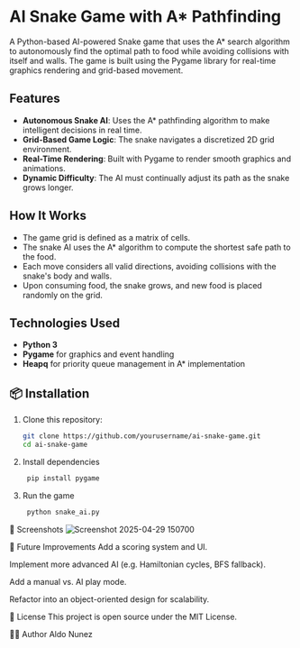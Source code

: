 # AI Snake Game with A* Pathfinding

A Python-based AI-powered Snake game that uses the A* search algorithm to autonomously find the optimal path to food while avoiding collisions with itself and walls. The game is built using the Pygame library for real-time graphics rendering and grid-based movement.

## Features

- **Autonomous Snake AI**: Uses the A* pathfinding algorithm to make intelligent decisions in real time.
- **Grid-Based Game Logic**: The snake navigates a discretized 2D grid environment.
- **Real-Time Rendering**: Built with Pygame to render smooth graphics and animations.
- **Dynamic Difficulty**: The AI must continually adjust its path as the snake grows longer.

## How It Works

- The game grid is defined as a matrix of cells.
- The snake AI uses the A* algorithm to compute the shortest safe path to the food.
- Each move considers all valid directions, avoiding collisions with the snake's body and walls.
- Upon consuming food, the snake grows, and new food is placed randomly on the grid.

## Technologies Used

- **Python 3**
- **Pygame** for graphics and event handling
- **Heapq** for priority queue management in A* implementation

## 📦 Installation

1. Clone this repository:
   ```bash
   git clone https://github.com/yourusername/ai-snake-game.git
   cd ai-snake-game
2. Install dependencies
   ```bash
    pip install pygame
3. Run the game
   ```bash
    python snake_ai.py
📸 Screenshots
![Screenshot 2025-04-29 150700](https://github.com/user-attachments/assets/17768f69-b429-4b32-b56c-f23403a5d783)

🎯 Future Improvements
Add a scoring system and UI.

Implement more advanced AI (e.g. Hamiltonian cycles, BFS fallback).

Add a manual vs. AI play mode.

Refactor into an object-oriented design for scalability.

📄 License
This project is open source under the MIT License.

👨‍💻 Author
Aldo Nunez
